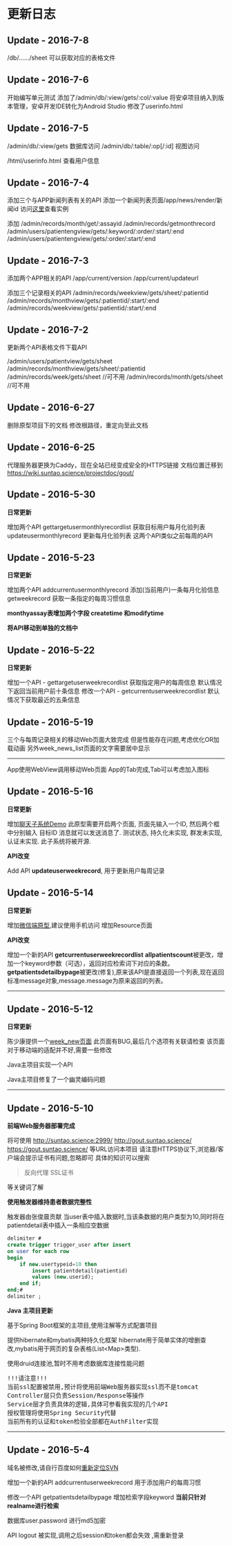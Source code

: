 # 更新日志

## Update - 2016-7-8 

/db/....../sheet 可以获取对应的表格文件

## Update - 2016-7-6 

开始编写单元测试
添加了/admin/db/:view/gets/:col/:value
将安卓项目纳入到版本管理，安卓开发IDE转化为Android Studio
修改了userinfo.html

## Update - 2016-7-5

/admin/db/:view/gets 数据库访问
/admin/db/:table/:op[/:id] 视图访问

/html/userinfo.html 查看用户信息

## Update - 2016-7-4

添加三个与APP新闻列表有关的API
添加一个新闻列表页面/app/news/render/新闻id
访问[这里](http://gout.suntao.science/app/news/render/1)查看实例

添加
/admin/records/month/get/:assayid
/admin/records/getmonthrecord
/admin/users/patientengview/gets/:keyword/:order/:start/:end
/admin/users/patientengview/gets/:order/:start/:end


## Update - 2016-7-3

添加两个APP相关的API
/app/current/version
/app/current/updateurl


添加三个记录相关的API
/admin/records/weekview/gets/sheet/:patientid
/admin/records/monthview/gets/:patientid/:start/:end
/admin/records/weekview/gets/:patientid/:start/:end


## Update - 2016-7-2

更新两个API表格文件下载API

/admin/users/patientview/gets/sheet
/admin/records/monthview/gets/sheet/:patientid
/admin/records/week/gets/sheet //可不用
/admin/records/month/gets/sheet //可不用

## Update - 2016-6-27

删除原型项目下的文档
修改根路径，重定向至此文档

## Update - 2016-6-25

代理服务器更换为Caddy，现在全站已经变成安全的HTTPS链接
文档位置迁移到 https://wiki.suntao.science/projectdoc/gout/

## Update - 2016-5-30 

**日常更新**

增加两个API
gettargetusermonthlyrecordlist 获取目标用户每月化验列表
updateusermonthlyrecord 更新每月化验列表
这两个API类似之前每周的API

## Update - 2016-5-23 

**日常更新**

增加两个API
addcurrentusermonthlyrecord 添加(当前用户)一条每月化验信息
getweekrecord 获取一条指定的每周习惯信息

**monthyassay表增加两个字段 createtime 和modifytime**

**将API移动到单独的文档中**


## Update - 2016-5-22 

**日常更新**

增加一个API - gettargetuserweekrecordlist  获取指定用户的每周信息 默认情况下返回当前用户前十条信息
修改一个API - getcurrentuserweekrecordlist 默认情况下获取最近的五条信息

## Update - 2016-5-19


三个与每周记录相关的移动Web页面大致完成
但是性能存在问题,考虑优化OR加载动画
另外week_news_list页面的文字需要居中显示

*** 

App使用WebView调用移动Web页面
App的Tab完成,Tab可以考虑加入图标

## Update - 2016-5-16

**日常更新**

增加[聊天子系统Demo](/html/chatdemo.html)
此原型需要开启两个页面, 页面先输入一个ID, 然后两个框中分别输入 目标ID 消息就可以发送消息了.
测试状态, 持久化未实现, 群发未实现, 认证未实现.
此子系统将被开源. 

**API改变**

Add API **updateuserweekrecord**, 用于更新用户每周记录


## Update - 2016-5-14

**日常更新** 

增加[微信端原型](/html/wechat.html),建议使用手机访问
增加Resource页面

**API改变**

增加一个新的API **getcurrentuserweekrecordlist**
**allpatientscount**被更改，增加一个keyword参数（可选），返回对应检索词下对应的条数。
**getpatientsdetailbypage**被更改(修复),原来该API是直接返回一个列表,现在返回标准message对象,message.message为原来返回的列表。

***

## Update - 2016-5-12

**日常更新**

陈少康提供一个[week_new页面](/html/week_news.html)
此页面有BUG,最后几个选项有关联请检查
该页面对于移动端的适配并不好,需要一些修改

Java主项目实现一个API

Java主项目修复了一个幽灵编码问题

***

## Update - 2016-5-10

**前端Web服务器部署完成**

将可使用
http://suntao.science:2999/
http://gout.suntao.science/
https://gout.suntao.science/
等URL访问本项目
请注意HTTPS协议下,浏览器/客户端会提示证书有问题,忽略即可
具体的知识可以搜索

> 反向代理 
> SSL证书

等关键词了解

**使用触发器维持患者数据完整性**

触发器由张俊晨贡献
当user表中插入数据时,当该条数据的用户类型为10,同时将在patientdetail表中插入一条相应空数据

```sql
delimiter #
create trigger trigger_user after insert
on user for each row
begin
    if new.usertypeid=10 then
        insert patientdetail(patientid)
        values (new.userid);
    end if;
end;#
delimiter ;
```

**Java 主项目更新**

基于Spring Boot框架的主项目,使用注解等方式配置项目

提供hibernate和mybatis两种持久化框架
hibernate用于简单实体的增删查改,mybatis用于网页的复杂表格(List<Map\>类型).

使用druid连接池,暂时不用考虑数据库连接性能问题

<pre>!!!请注意!!!
当前ssl配置被禁用,预计将使用前端Web服务器实现ssl而不是tomcat
Controller层只负责Session/Response等操作
Service层才负责具体的逻辑,具体可参看我实现的几个API
授权管理将使用Spring Security代替
当前所有的认证和token检验全部都在AuthFilter实现
</pre>



***


## Update - 2016-5-4

域名被修改,请自行百度如何[重新定位SVN](http://my.oschina.net/china008/blog/315883)

增加一个新的API addcurrentuserweekrecord 用于添加用户的每周习惯

修改一个API getpatientsdetailbypage 增加检索字段keyword **当前只针对realname进行检索**

数据库user.password 进行md5加密

API logout 被实现,调用之后session和token都会失效 ,需重新登录